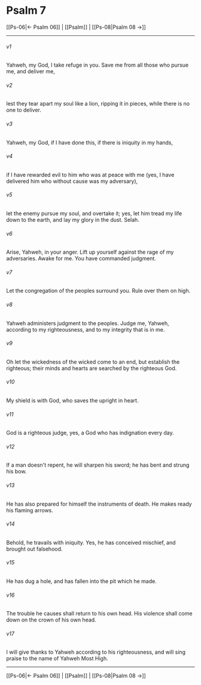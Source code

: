 # Psalm 7

[[Ps-06|← Psalm 06]] | [[Psalm]] | [[Ps-08|Psalm 08 →]]
***



###### v1 
Yahweh, my God, I take refuge in you. Save me from all those who pursue me, and deliver me, 

###### v2 
lest they tear apart my soul like a lion, ripping it in pieces, while there is no one to deliver. 

###### v3 
Yahweh, my God, if I have done this, if there is iniquity in my hands, 

###### v4 
if I have rewarded evil to him who was at peace with me (yes, I have delivered him who without cause was my adversary), 

###### v5 
let the enemy pursue my soul, and overtake it; yes, let him tread my life down to the earth, and lay my glory in the dust. Selah. 

###### v6 
Arise, Yahweh, in your anger. Lift up yourself against the rage of my adversaries. Awake for me. You have commanded judgment. 

###### v7 
Let the congregation of the peoples surround you. Rule over them on high. 

###### v8 
Yahweh administers judgment to the peoples. Judge me, Yahweh, according to my righteousness, and to my integrity that is in me. 

###### v9 
Oh let the wickedness of the wicked come to an end, but establish the righteous; their minds and hearts are searched by the righteous God. 

###### v10 
My shield is with God, who saves the upright in heart. 

###### v11 
God is a righteous judge, yes, a God who has indignation every day. 

###### v12 
If a man doesn't repent, he will sharpen his sword; he has bent and strung his bow. 

###### v13 
He has also prepared for himself the instruments of death. He makes ready his flaming arrows. 

###### v14 
Behold, he travails with iniquity. Yes, he has conceived mischief, and brought out falsehood. 

###### v15 
He has dug a hole, and has fallen into the pit which he made. 

###### v16 
The trouble he causes shall return to his own head. His violence shall come down on the crown of his own head. 

###### v17 
I will give thanks to Yahweh according to his righteousness, and will sing praise to the name of Yahweh Most High.

***
[[Ps-06|← Psalm 06]] | [[Psalm]] | [[Ps-08|Psalm 08 →]]

